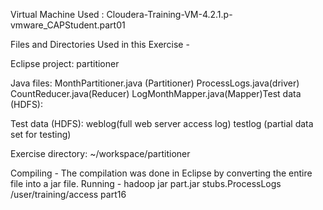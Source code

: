 Virtual Machine Used : Cloudera-Training-VM-4.2.1.p-vmware_CAPStudent.part01

Files and Directories Used in this Exercise -

Eclipse project: partitioner

Java files:
MonthPartitioner.java (Partitioner)
ProcessLogs.java(driver)
CountReducer.java(Reducer)
LogMonthMapper.java(Mapper)Test data (HDFS):


Test data (HDFS):
weblog(full web server access log)
testlog (partial data set for testing)

Exercise directory: ~/workspace/partitioner

Compiling - The compilation was done in Eclipse by converting the entire file into a jar file.
Running - hadoop jar part.jar stubs.ProcessLogs /user/training/access part16

